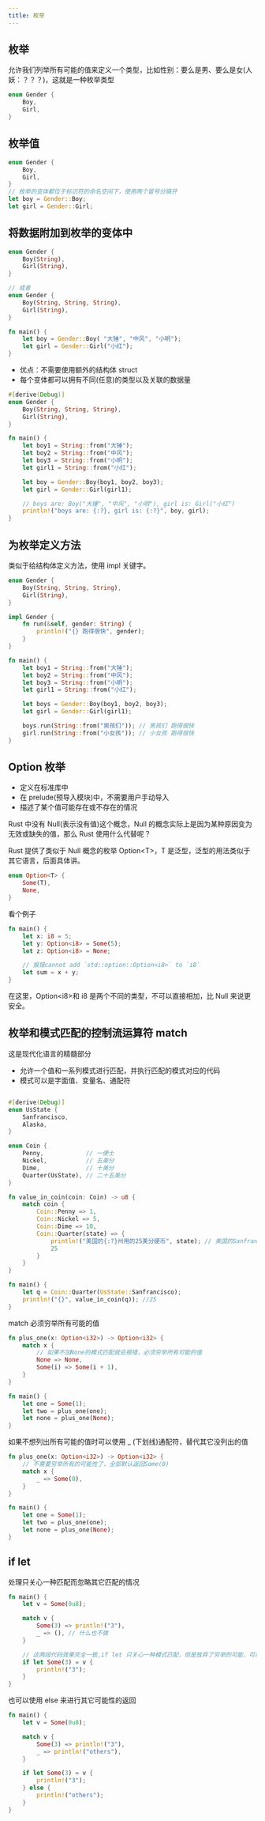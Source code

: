 ```yaml
---
title: 枚举
---
```


## 枚举

允许我们列举所有可能的值来定义一个类型，比如性别：要么是男、要么是女(人妖：？？？)，这就是一种枚举类型

```rust
enum Gender {
	Boy,
	Girl,
}
```

## 枚举值

```rust
enum Gender {
	Boy,
	Girl,
}
// 枚举的变体都位于标识符的命名空间下，使用两个冒号分隔开
let boy = Gender::Boy;
let girl = Gender::Girl;
```

## 将数据附加到枚举的变体中

```rust
enum Gender {
    Boy(String),
    Girl(String),
}

// 或者
enum Gender {
    Boy(String, String, String),
    Girl(String),
}

fn main() {
    let boy = Gender::Boy( "大锤", "中风", "小明");
    let girl = Gender::Girl("小红");
}
```

- 优点：不需要使用额外的结构体 struct
- 每个变体都可以拥有不同(任意)的类型以及关联的数据量

```rust
#[derive(Debug)]
enum Gender {
    Boy(String, String, String),
    Girl(String),
}

fn main() {
    let boy1 = String::from("大锤");
    let boy2 = String::from("中风");
    let boy3 = String::from("小明");
    let girl1 = String::from("小红");

    let boy = Gender::Boy(boy1, boy2, boy3);
    let girl = Gender::Girl(girl1);

    // boys are: Boy("大锤", "中风", "小明"), girl is: Girl("小红")
    println!("boys are: {:?}, girl is: {:?}", boy, girl);
}
```

## 为枚举定义方法

类似于给结构体定义方法，使用 impl 关键字。

```rust
enum Gender {
    Boy(String, String, String),
    Girl(String),
}

impl Gender {
    fn run(&self, gender: String) {
        println!("{} 跑得很快", gender);
    }
}

fn main() {
    let boy1 = String::from("大锤");
    let boy2 = String::from("中风");
    let boy3 = String::from("小明");
    let girl1 = String::from("小红");

    let boys = Gender::Boy(boy1, boy2, boy3);
    let girl = Gender::Girl(girl1);

    boys.run(String::from("男孩们")); // 男孩们 跑得很快
    girl.run(String::from("小女孩")); // 小女孩 跑得很快
}
```

## Option 枚举

- 定义在标准库中
- 在 prelude(预导入模块)中，不需要用户手动导入
- 描述了某个值可能存在或不存在的情况

Rust 中没有 Null(表示没有值)这个概念，Null 的概念实际上是因为某种原因变为无效或缺失的值，那么 Rust 使用什么代替呢？

Rust 提供了类似于 Null 概念的枚举 Option<T\>，T 是泛型，泛型的用法类似于其它语言，后面具体讲。

```rust
enum Option<T> {
    Some(T),
    None,
}
```

看个例子

```rust
fn main() {
    let x: i8 = 5;
    let y: Option<i8> = Some(5);
    let z: Option<i8> = None;

    // 报错cannot add `std::option::Option<i8>` to `i8`
    let sum = x + y;
}
```

在这里，Option<i8\>和 i8 是两个不同的类型，不可以直接相加，比 Null 来说更安全。

## 枚举和模式匹配的控制流运算符 match

这是现代化语言的精髓部分

- 允许一个值和一系列模式进行匹配，并执行匹配的模式对应的代码
- 模式可以是字面值、变量名、通配符

```rust

#[derive(Debug)]
enum UsState {
    Sanfrancisco,
    Alaska,
}

enum Coin {
    Penny,            // 一便士
    Nickel,           // 五美分
    Dime,             // 十美分
    Quarter(UsState), // 二十五美分
}

fn value_in_coin(coin: Coin) -> u8 {
    match coin {
        Coin::Penny => 1,
        Coin::Nickel => 5,
        Coin::Dime => 10,
        Coin::Quarter(state) => {
            println!("美国的{:?}州用的25美分硬币", state); // 美国的Sanfrancisco州用的25美分硬币
            25
        }
    }
}

fn main() {
    let q = Coin::Quarter(UsState::Sanfrancisco);
    println!("{}", value_in_coin(q)); //25
}
```

match 必须穷举所有可能的值

```rust
fn plus_one(x: Option<i32>) -> Option<i32> {
    match x {
        // 如果不加None的模式匹配就会报错，必须穷举所有可能的值
        None => None,
        Some(i) => Some(i + 1),
    }
}

fn main() {
    let one = Some(1);
    let two = plus_one(one);
    let none = plus_one(None);
}
```

如果不想列出所有可能的值时可以使用 \_ (下划线)通配符，替代其它没列出的值

```rust
fn plus_one(x: Option<i32>) -> Option<i32> {
    // 不需要穷举所有的可能性了，全部默认返回Some(0)
    match x {
        _ => Some(0),
    }
}

fn main() {
    let one = Some(1);
    let two = plus_one(one);
    let none = plus_one(None);
}
```

## if let

处理只关心一种匹配而忽略其它匹配的情况

```rust
fn main() {
    let v = Some(0u8);

    match v {
        Some(3) => println!("3"),
        _ => (), // 什么也不做
    }

    // 这两段代码效果完全一致,if let 只关心一种模式匹配，但是放弃了穷举的可能，可以看作是match的语法糖
    if let Some(3) = v {
        println!("3");
    }
}
```

也可以使用 else 来进行其它可能性的返回

```rust
fn main() {
    let v = Some(0u8);

    match v {
        Some(3) => println!("3"),
        _ => println!("others"),
    }

    if let Some(3) = v {
        println!("3");
    } else {
        println!("others");
    }
}
```
